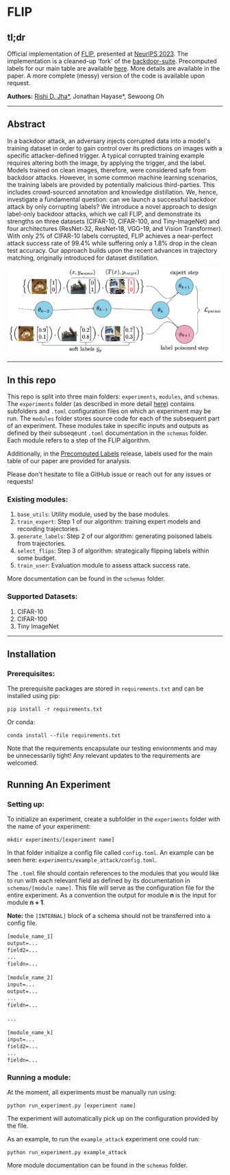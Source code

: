 # FLIP
## tl;dr
Official implementation of [FLIP](https://arxiv.org/abs/2310.18933), presented at [NeurIPS 2023](https://neurips.cc/virtual/2023/poster/70392). The implementation is a cleaned-up 'fork' of the [backdoor-suite](https://github.com/SewoongLab/backdoor-suite). Precomputed labels for our main table are available [here](https://github.com/SewoongLab/FLIP/releases/). More details are available in the paper. A more complete (messy) version of the code is available upon request.

**Authors:** [Rishi D. Jha\*](http://rishijha.com/), Jonathan Hayase\*, Sewoong Oh

---
## Abstract
In a backdoor attack, an adversary injects corrupted data into a model's training dataset in order to gain control over its predictions on images with a specific attacker-defined trigger. A typical corrupted training example requires altering both the image, by applying the trigger, and the label. Models trained on clean images, therefore, were considered safe from backdoor attacks. However, in some common machine learning scenarios, the training labels are provided by potentially malicious third-parties. This includes crowd-sourced annotation and knowledge distillation. We, hence, investigate a fundamental question: can we launch a successful backdoor attack by only corrupting labels? We introduce a novel approach to design label-only backdoor attacks, which we call FLIP, and demonstrate its strengths on three datasets (CIFAR-10, CIFAR-100, and Tiny-ImageNet) and four architectures (ResNet-32, ResNet-18, VGG-19, and Vision Transformer). With only 2\% of CIFAR-10 labels corrupted, FLIP achieves a near-perfect attack success rate of $99.4\%$ while suffering only a $1.8\%$ drop in the clean test accuracy. Our approach builds upon the recent advances in trajectory matching, originally introduced for dataset distillation.

![Diagram of algorithm.](/img/flip.png)

---

## In this repo

This repo is split into three main folders: `experiments`, `modules`, and `schemas`. The `experiments` folder (as described in more detail [here](#installation)) contains subfolders and `.toml` configuration files on which an experiment may be run. The `modules` folder stores source code for each of the subsequent part of an experiment. These modules take in specific inputs and outputs as defined by their subseqeunt `.toml` documentation in the `schemas` folder. Each module refers to a step of the FLIP algorithm.

Additionally, in the [Precomputed Labels](https://github.com/SewoongLab/FLIP/releases/) release, labels used for the main table of our paper are provided for analysis.

Please don't hesitate to file a GitHub issue or reach out for any issues or requests!

### Existing modules:
1. `base_utils`: Utility module, used by the base modules.
1. `train_expert`: Step 1 of our algorithm: training expert models and recording trajectories.
1. `generate_labels`: Step 2 of our algorithm: generating poisoned labels from trajectories.
1. `select_flips`: Step 3 of algorithm: strategically flipping labels within some budget.
1. `train_user`: Evaluation module to assess attack success rate.

More documentation can be found in the `schemas` folder.

### Supported Datasets:
1. CIFAR-10
1. CIFAR-100
1. Tiny ImageNet

---
## Installation
### Prerequisites:
The prerequisite packages are stored in `requirements.txt` and can be installed using pip:
```
pip install -r requirements.txt
```
Or conda:
```
conda install --file requirements.txt
```
Note that the requirements encapsulate our testing enviornments and may be unnecessarily tight! Any relevant updates to the requirements are welcomed.

## Running An Experiment
### Setting up:
To initialize an experiment, create a subfolder in the `experiments` folder with the name of your experiment:
```
mkdir experiments/[experiment name]
```
In that folder initialize a config file called `config.toml`. An example can be seen here: `experiments/example_attack/config.toml`.

The `.toml` file should contain references to the modules that you would like to run with each relevant field as defined by its documentation in `schemas/[module name]`. This file will serve as the configuration file for the entire experiment. As a convention the output for module **n** is the input for module **n + 1**.

**Note:** the `[INTERNAL]` block of a schema should not be transferred into a config file.

```
[module_name_1]
output=...
field2=...
...
fieldn=...

[module_name_2]
input=...
output=...
...
fieldn=...

...

[module_name_k]
input=...
field2=...
...
fieldn=...
```

### Running a module:
At the moment, all experiments must be manually run using:
```
python run_experiment.py [experiment name]
```
The experiment will automatically pick up on the configuration provided by the file. 

As an example, to run the `example_attack` experiment one could run:
```
python run_experiment.py example_attack
```
More module documentation can be found in the `schemas` folder.

